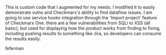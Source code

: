 This is custom code that I augmented for my needs.  I modified it to
easily demonstrate vulns and Checkmarx's ability to find dataflow issues.  I am going to use service hooks integration
through the 'Import project' feature of Checkmarx One.
there are a few vulnerabilities from SQLi to XSS (all basic), but used for displaying how the product works from finding to fixing, including pushing results to something like Jira, so developers can consume the results easily.

feferman

